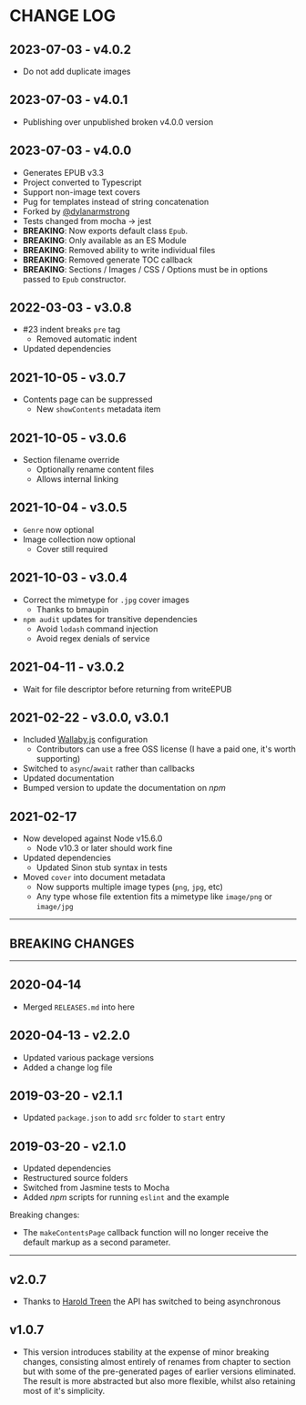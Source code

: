# CHANGE LOG
## 2023-07-03 - v4.0.2
- Do not add duplicate images

## 2023-07-03 - v4.0.1
- Publishing over unpublished broken v4.0.0 version

## 2023-07-03 - v4.0.0
- Generates EPUB v3.3
- Project converted to Typescript
- Support non-image text covers
- Pug for templates instead of string concatenation
- Forked by [@dylanarmstrong](https://github.com/dylanarmstrong)
- Tests changed from mocha -> jest
- **BREAKING**: Now exports default class `Epub`.
- **BREAKING**: Only available as an ES Module
- **BREAKING**: Removed ability to write individual files
- **BREAKING**: Removed generate TOC callback
- **BREAKING**: Sections / Images / CSS / Options must be in options passed to `Epub` constructor.

## 2022-03-03 - v3.0.8

- #23 indent breaks `pre` tag
  - Removed automatic indent
- Updated dependencies

## 2021-10-05 - v3.0.7

- Contents page can be suppressed
  - New `showContents` metadata item

## 2021-10-05 - v3.0.6

- Section filename override
  - Optionally rename content files
  - Allows internal linking

## 2021-10-04 - v3.0.5

- `Genre` now optional
- Image collection now optional
  - Cover still required

## 2021-10-03 - v3.0.4

- Correct the mimetype for `.jpg` cover images
  - Thanks to bmaupin
- `npm audit` updates for transitive dependencies
  - Avoid `lodash` command injection
  - Avoid regex denials of service

## 2021-04-11 - v3.0.2

- Wait for file descriptor before returning from writeEPUB

## 2021-02-22 - v3.0.0, v3.0.1

- Included [Wallaby.js](https://wallabyjs.com/) configuration
  - Contributors can use a free OSS license (I have a paid one, it's worth supporting)
- Switched to `async`/`await` rather than callbacks
- Updated documentation
- Bumped version to update the documentation on *npm*

## 2021-02-17

- Now developed against Node v15.6.0
  - Node v10.3 or later should work fine
- Updated dependencies
  - Updated Sinon stub syntax in tests
- Moved `cover` into document metadata
  - Now supports multiple image types (`png`, `jpg`, etc)
  - Any type whose file extention fits a mimetype like `image/png` or `image/jpg`

---

## BREAKING CHANGES

---

## 2020-04-14

- Merged `RELEASES.md` into here

## 2020-04-13 - v2.2.0

- Updated various package versions
- Added a change log file

## 2019-03-20 - v2.1.1

- Updated `package.json` to add `src` folder to `start` entry

## 2019-03-20 - v2.1.0

- Updated dependencies
- Restructured source folders
- Switched from Jasmine tests to Mocha
- Added *npm* scripts for running `eslint` and the example

Breaking changes:

- The `makeContentsPage` callback function will no longer receive the default markup as a second parameter.

---

## v2.0.7

- Thanks to [Harold Treen](https://github.com/haroldtreen) the API has switched to being asynchronous

## v1.0.7

- This version introduces stability at the expense of minor breaking changes, consisting almost entirely of renames from chapter to section but with some of the pre-generated pages of earlier versions eliminated. The result is more abstracted but also more flexible, whilst also retaining most of it's simplicity.
